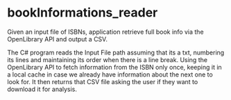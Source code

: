 # bookInformations_reader
Given an input file of ISBNs, application retrieve full book info via the OpenLibrary API and output a CSV.

The C# program reads the Input File path assuming that its a txt, numbering its lines and maintaining its order when there is a line break.
Using the OpenLibrary API to fetch information from the ISBN only once, keeping it in a local cache in case we already have information about the next one to look for.
It then returns that CSV file asking the user if they want to download it for analysis.


